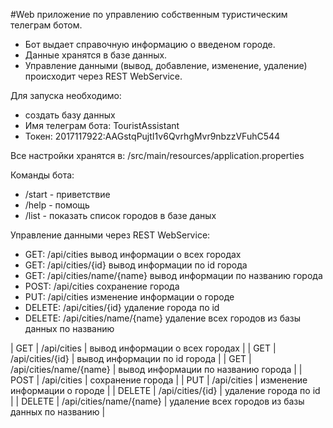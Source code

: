#Web приложение по управлению собственным туристическим телеграм ботом.

* Бот выдает справочную информацию о введеном городе.
* Данные хранятся в базе данных.
* Управление данными (вывод, добавление, изменение, удаление) происходит через REST WebService.

Для запуска необходимо:
* cоздать базу данных
* Имя телеграм бота: TouristAssistant
* Токен: 2017117922:AAGstqPujtI1v6QvrhgMvr9nbzzVFuhC544

Все настройки хранятся в: /src/main/resources/application.properties

Команды бота:
* /start - приветствие
* /help - помощь
* /list - показать список городов в базе даных

Управление данными через REST WebService:
* GET:     /api/cities                вывод информации о всех городах
* GET:     /api/cities/{id}           вывод информации по id города
* GET:     /api/cities/name/{name}    вывод информации по названию города
* POST:    /api/cities                сохранение города
* PUT:     /api/cities                изменение информации о городе
* DELETE:  /api/cities/{id}           удаление города по id
* DELETE:  /api/cities/name/{name}    удаление всех городов из базы данных по названию

| GET     | /api/cities             | вывод информации о всех городах                  |
| GET     | /api/cities/{id}        | вывод информации по id города                    |
| GET     | /api/cities/name/{name} | вывод информации по названию города   </head>    |
| POST    | /api/cities             | сохранение города                                |
| PUT     | /api/cities             | изменение информации о городе                    |
| DELETE  | /api/cities/{id}        | удаление города по id   </head>                  |
| DELETE  | /api/cities/name/{name} | удаление всех городов из базы данных по названию |

